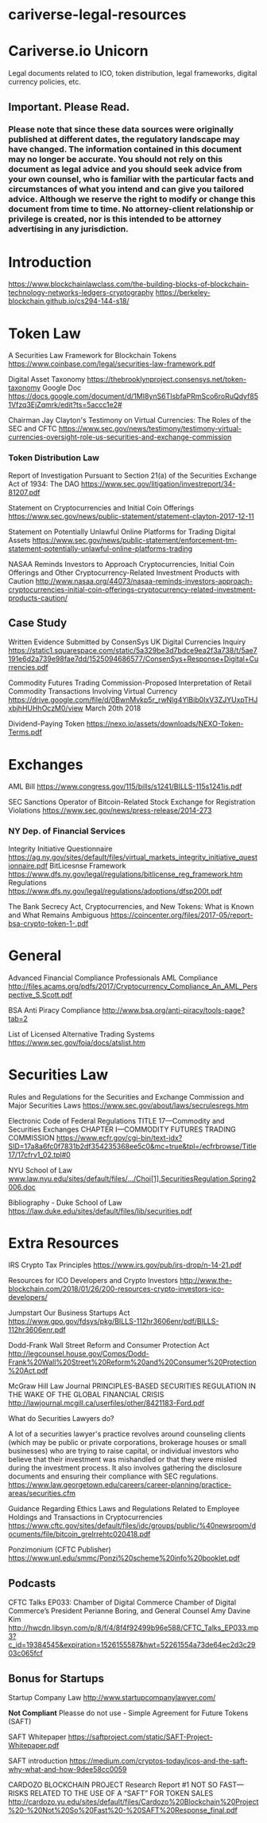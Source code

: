 # cariverse-legal-resources
# Cariverse.io Unicorn
Legal documents related to ICO, token distribution, legal frameworks, digital currency policies, etc.

## Important. Please Read. 
### Please note that since these data sources were originally published at different dates, the regulatory landscape may have changed. The information contained in this document may no longer be accurate. You should not rely on this document as legal advice and you should seek advice from your own counsel, who is familiar with the particular facts and circumstances of what you intend and can give you tailored advice. Although we reserve the right to modify or change this document from time to time. No attorney-client relationship or privilege is created, nor is this intended to be attorney advertising in any jurisdiction. 

# Introduction
https://www.blockchainlawclass.com/the-building-blocks-of-blockchain-technology-networks-ledgers-cryptography
https://berkeley-blockchain.github.io/cs294-144-s18/

# Token Law

A Securities Law Framework for Blockchain Tokens
https://www.coinbase.com/legal/securities-law-framework.pdf

Digital Asset Taxonomy
https://thebrooklynproject.consensys.net/token-taxonomy
Google Doc
https://docs.google.com/document/d/1MI8ynS6TIsbfaPRmSco6roRuQdyf851Vfzq3EjZqmrk/edit?ts=5accc1e2#

Chairman Jay Clayton's Testimony on Virtual Currencies: The Roles of the SEC and CFTC
https://www.sec.gov/news/testimony/testimony-virtual-currencies-oversight-role-us-securities-and-exchange-commission

### Token Distribution Law
Report of Investigation Pursuant to Section 21(a) of the Securities Exchange Act of 1934:
The DAO
https://www.sec.gov/litigation/investreport/34-81207.pdf

Statement on Cryptocurrencies and Initial Coin Offerings
https://www.sec.gov/news/public-statement/statement-clayton-2017-12-11

Statement on Potentially Unlawful Online Platforms for Trading Digital Assets
https://www.sec.gov/news/public-statement/enforcement-tm-statement-potentially-unlawful-online-platforms-trading


NASAA Reminds Investors to Approach Cryptocurrencies, Initial Coin Offerings and Other Cryptocurrency-Related Investment Products with Caution
http://www.nasaa.org/44073/nasaa-reminds-investors-approach-cryptocurrencies-initial-coin-offerings-cryptocurrency-related-investment-products-caution/

## Case Study

Written Evidence Submitted by ConsenSys
UK Digital Currencies Inquiry
https://static1.squarespace.com/static/5a329be3d7bdce9ea2f3a738/t/5ae7191e6d2a739e98fae7dd/1525094686577/ConsenSys+Response+Digital+Currencies.pdf

Commodity Futures Trading Commission-Proposed Interpretation of Retail Commodity Transactions Involving Virtual Currency
https://drive.google.com/file/d/0BwnMvkp5r_rwNlg4YlBib0IxV3ZJYUxpTHJxbjhHUHhOczM0/view
March 20th 2018

Dividend-Paying Token
https://nexo.io/assets/downloads/NEXO-Token-Terms.pdf

# Exchanges
AML Bill
https://www.congress.gov/115/bills/s1241/BILLS-115s1241is.pdf

SEC Sanctions Operator of Bitcoin-Related Stock Exchange for Registration Violations
https://www.sec.gov/news/press-release/2014-273

### NY Dep. of Financial Services
Integrity Initiative Questionnaire
https://ag.ny.gov/sites/default/files/virtual_markets_integrity_initiative_questionnaire.pdf
BitLicesnse Framework
https://www.dfs.ny.gov/legal/regulations/bitlicense_reg_framework.htm 
Regulations
https://www.dfs.ny.gov/legal/regulations/adoptions/dfsp200t.pdf

The Bank Secrecy Act, Cryptocurrencies,
and New Tokens: What is Known and
What Remains Ambiguous
https://coincenter.org/files/2017-05/report-bsa-crypto-token-1-.pdf

# General
Advanced Financial Compliance Professionals
AML Compliance
http://files.acams.org/pdfs/2017/Cryptocurrency_Compliance_An_AML_Perspective_S.Scott.pdf

BSA Anti Piracy Compliance
http://www.bsa.org/anti-piracy/tools-page?tab=2
 
List of Licensed Alternative Trading Systems
https://www.sec.gov/foia/docs/atslist.htm
 
# Securities Law
	
Rules and Regulations for the Securities and Exchange Commission and Major Securities Laws
https://www.sec.gov/about/laws/secrulesregs.htm

Electronic Code of Federal Regulations
TITLE 17—Commodity and Securities Exchanges
CHAPTER I—COMMODITY FUTURES TRADING COMMISSION
https://www.ecfr.gov/cgi-bin/text-idx?SID=17a8a6fc0f7831b2df354235368ee5c0&mc=true&tpl=/ecfrbrowse/Title17/17cfrv1_02.tpl#0

NYU School of Law
www.law.nyu.edu/sites/default/files/.../Choi[1].SecuritiesRegulation.Spring2006.doc

Bibliography - Duke School of Law
https://law.duke.edu/sites/default/files/lib/securities.pdf

# Extra Resources

IRS Crypto Tax Principles
https://www.irs.gov/pub/irs-drop/n-14-21.pdf

Resources for ICO Developers and Crypto Investors
http://www.the-blockchain.com/2018/01/26/200-resources-crypto-investors-ico-developers/

Jumpstart Our Business Startups Act
https://www.gpo.gov/fdsys/pkg/BILLS-112hr3606enr/pdf/BILLS-112hr3606enr.pdf

Dodd-Frank Wall Street Reform and Consumer Protection
Act 
http://legcounsel.house.gov/Comps/Dodd-Frank%20Wall%20Street%20Reform%20and%20Consumer%20Protection%20Act.pdf

McGraw Hill Law Journal
PRINCIPLES-BASED SECURITIES REGULATION IN THE
WAKE OF THE GLOBAL FINANCIAL CRISIS
http://lawjournal.mcgill.ca/userfiles/other/8421183-Ford.pdf

What do Securities Lawyers do?

A lot of a securities lawyer's practice revolves around counseling clients (which may be public or private corporations, brokerage houses or small businesses) who are trying to raise capital, or individual investors who believe that their investment was mishandled or that they were misled during the investment process. It also involves gathering the disclosure documents and ensuring their compliance with SEC regulations.
https://www.law.georgetown.edu/careers/career-planning/practice-areas/securities.cfm

Guidance Regarding Ethics Laws and Regulations Related to Employee
Holdings and Transactions in Cryptocurrencies 
https://www.cftc.gov/sites/default/files/idc/groups/public/%40newsroom/documents/file/bitcoin_grelrrehtc020418.pdf

Ponzimonium (CFTC Publisher)
https://www.unl.edu/smmc/Ponzi%20scheme%20info%20booklet.pdf

## Podcasts
CFTC Talks EP033: Chamber of Digital Commerce
Chamber of Digital Commerce’s President Perianne Boring, and General Counsel Amy Davine Kim
http://hwcdn.libsyn.com/p/8/f/4/8f4f92499b96e588/CFTC_Talks_EP033.mp3?c_id=19384545&expiration=1526155587&hwt=52261554a73de64ec2d3c2903c065fcf

## Bonus for Startups
Startup Company Law
http://www.startupcompanylawyer.com/

**Not Compliant** Pleasse do not use - Simple Agreement for Future Tokens (SAFT)

SAFT Whitepaper
https://saftproject.com/static/SAFT-Project-Whitepaper.pdf

SAFT introduction
https://medium.com/cryptos-today/icos-and-the-saft-why-what-and-how-9dee58cc0059

CARDOZO BLOCKCHAIN PROJECT
Research Report #1
NOT SO FAST—RISKS RELATED TO THE
USE OF A “SAFT” FOR TOKEN SALES
http://cardozo.yu.edu/sites/default/files/Cardozo%20Blockchain%20Project%20-%20Not%20So%20Fast%20-%20SAFT%20Response_final.pdf

